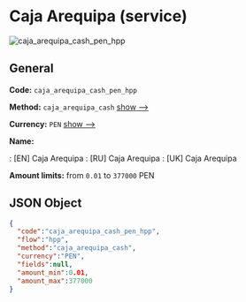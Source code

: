 
# Caja Arequipa (service) 
![caja_arequipa_cash_pen_hpp](https://static.openfintech.io/payment_methods/caja_arequipa_cash_pen_hpp/logo.svg?w=400&c=v0.59.26#w200)  

## General 
 
**Code:** `caja_arequipa_cash_pen_hpp` 
 
**Method:** `caja_arequipa_cash` 
 [show -->](/payment-methods/caja_arequipa_cash/) 
 
**Currency:** `PEN` [show -->](/currencies/PEN/) 
 
**Name:** 
 
:	[EN] Caja Arequipa 
:	[RU] Caja Arequipa 
:	[UK] Caja Arequipa 
 
**Amount limits:** from `0.01` to `377000` PEN 

## JSON Object 

```json
{
  "code":"caja_arequipa_cash_pen_hpp",
  "flow":"hpp",
  "method":"caja_arequipa_cash",
  "currency":"PEN",
  "fields":null,
  "amount_min":0.01,
  "amount_max":377000
}
```  
